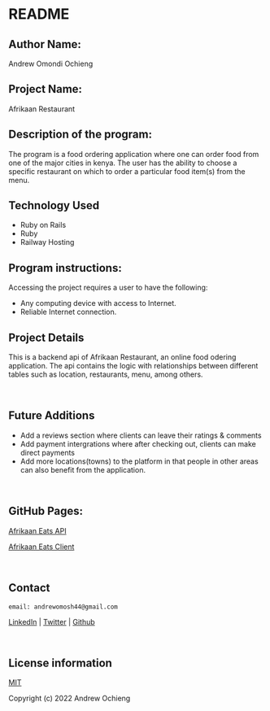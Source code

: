 # README
## Author Name:
Andrew Omondi Ochieng


## Project Name:
Afrikaan Restaurant


## Description of the program:
The program is a food ordering application where one can order food from one of the major cities in kenya. The user has the ability to choose a specific restaurant on which to order a particular food item(s) from the menu.



## Technology Used
* Ruby on Rails
* Ruby
* Railway Hosting


## Program instructions:
Accessing the project requires a user to have the following: 
* Any computing device with access to Internet. 
* Reliable Internet connection.


## Project Details

This is a backend api of Afrikaan Restaurant, an online food odering application. The api contains the logic with relationships between different tables such as location, restaurants, menu, among others. 

<br>

## Future Additions 
* Add a reviews section where clients can leave their ratings & comments
* Add payment intergrations where after checking out, clients can make direct payments
* Add more locations(towns) to the platform in that people in other areas can also benefit from the application.

<br>


## GitHub Pages:
[Afrikaan Eats API](https://github.com/Andrew-Ochieng/afrikaan-eats-api)

[Afrikaan Eats Client](https://github.com/Andrew-Ochieng/afrikaan-eats-client)


<br />

## Contact

    email: andrewomosh44@gmail.com

[LinkedIn](https://www.linkedin.com/in/andrew-ochieng-00b076180/) | 
[Twitter](https://twitter.com/dev__drew) | 
[Github](https://github.com/Andrew-Ochieng)

<!-- ## Hosted Api -->



<br />


## License information

[MIT](LICENCE)

Copyright (c) 2022 Andrew Ochieng





